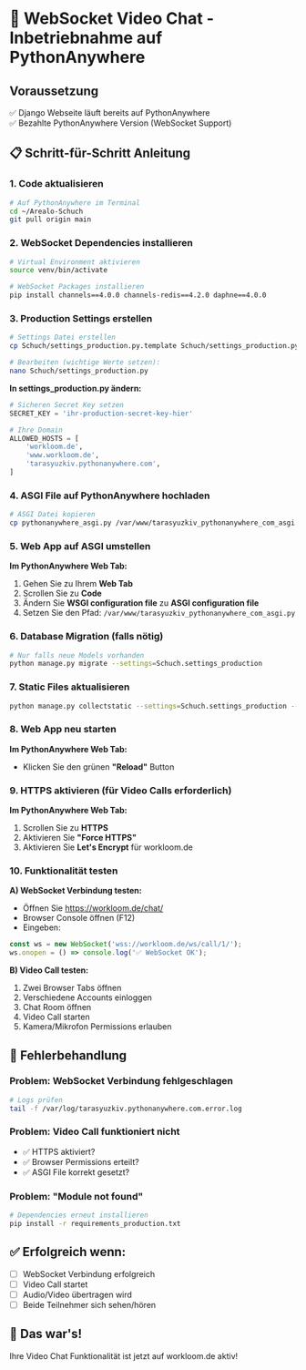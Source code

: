 # 🚀 WebSocket Video Chat - Inbetriebnahme auf PythonAnywhere

## Voraussetzung
✅ Django Webseite läuft bereits auf PythonAnywhere  
✅ Bezahlte PythonAnywhere Version (WebSocket Support)

## 📋 Schritt-für-Schritt Anleitung

### 1. Code aktualisieren
```bash
# Auf PythonAnywhere im Terminal
cd ~/Arealo-Schuch
git pull origin main
```

### 2. WebSocket Dependencies installieren
```bash
# Virtual Environment aktivieren
source venv/bin/activate

# WebSocket Packages installieren
pip install channels==4.0.0 channels-redis==4.2.0 daphne==4.0.0
```

### 3. Production Settings erstellen
```bash
# Settings Datei erstellen
cp Schuch/settings_production.py.template Schuch/settings_production.py

# Bearbeiten (wichtige Werte setzen):
nano Schuch/settings_production.py
```

**In settings_production.py ändern:**
```python
# Sicheren Secret Key setzen
SECRET_KEY = 'ihr-production-secret-key-hier'

# Ihre Domain
ALLOWED_HOSTS = [
    'workloom.de',
    'www.workloom.de',
    'tarasyuzkiv.pythonanywhere.com',
]
```

### 4. ASGI File auf PythonAnywhere hochladen
```bash
# ASGI Datei kopieren
cp pythonanywhere_asgi.py /var/www/tarasyuzkiv_pythonanywhere_com_asgi.py
```

### 5. Web App auf ASGI umstellen

**Im PythonAnywhere Web Tab:**
1. Gehen Sie zu Ihrem **Web Tab**
2. Scrollen Sie zu **Code**
3. Ändern Sie **WSGI configuration file** zu **ASGI configuration file**
4. Setzen Sie den Pfad: `/var/www/tarasyuzkiv_pythonanywhere_com_asgi.py`

### 6. Database Migration (falls nötig)
```bash
# Nur falls neue Models vorhanden
python manage.py migrate --settings=Schuch.settings_production
```

### 7. Static Files aktualisieren
```bash
python manage.py collectstatic --settings=Schuch.settings_production --noinput
```

### 8. Web App neu starten
**Im PythonAnywhere Web Tab:**
- Klicken Sie den grünen **"Reload"** Button

### 9. HTTPS aktivieren (für Video Calls erforderlich)
**Im PythonAnywhere Web Tab:**
1. Scrollen Sie zu **HTTPS**
2. Aktivieren Sie **"Force HTTPS"**
3. Aktivieren Sie **Let's Encrypt** für workloom.de

### 10. Funktionalität testen

**A) WebSocket Verbindung testen:**
- Öffnen Sie https://workloom.de/chat/
- Browser Console öffnen (F12)
- Eingeben: 
```javascript
const ws = new WebSocket('wss://workloom.de/ws/call/1/');
ws.onopen = () => console.log('✅ WebSocket OK');
```

**B) Video Call testen:**
1. Zwei Browser Tabs öffnen
2. Verschiedene Accounts einloggen
3. Chat Room öffnen
4. Video Call starten
5. Kamera/Mikrofon Permissions erlauben

## 🚨 Fehlerbehandlung

### Problem: WebSocket Verbindung fehlgeschlagen
```bash
# Logs prüfen
tail -f /var/log/tarasyuzkiv.pythonanywhere.com.error.log
```

### Problem: Video Call funktioniert nicht
- ✅ HTTPS aktiviert?
- ✅ Browser Permissions erteilt?
- ✅ ASGI File korrekt gesetzt?

### Problem: "Module not found"
```bash
# Dependencies erneut installieren
pip install -r requirements_production.txt
```

## ✅ Erfolgreich wenn:
- [ ] WebSocket Verbindung erfolgreich
- [ ] Video Call startet
- [ ] Audio/Video übertragen wird
- [ ] Beide Teilnehmer sich sehen/hören

## 🎯 Das war's!
Ihre Video Chat Funktionalität ist jetzt auf workloom.de aktiv!